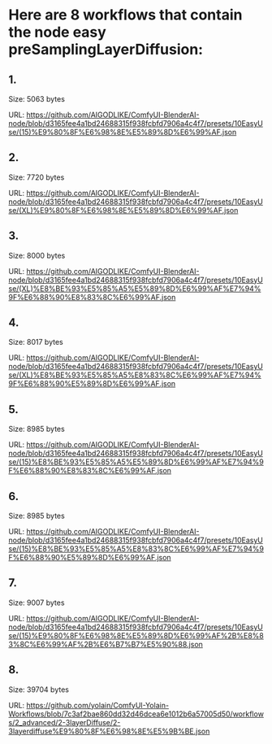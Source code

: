 # Here are 8 workflows that contain the node easy preSamplingLayerDiffusion:

## 1. 

Size: 5063 bytes

URL: https://github.com/AIGODLIKE/ComfyUI-BlenderAI-node/blob/d3165fee4a1bd24688315f938fcbfd7906a4c4f7/presets/10EasyUse/(15)%E9%80%8F%E6%98%8E%E5%89%8D%E6%99%AF.json

## 2. 

Size: 7720 bytes

URL: https://github.com/AIGODLIKE/ComfyUI-BlenderAI-node/blob/d3165fee4a1bd24688315f938fcbfd7906a4c4f7/presets/10EasyUse/(XL)%E9%80%8F%E6%98%8E%E5%89%8D%E6%99%AF.json

## 3. 

Size: 8000 bytes

URL: https://github.com/AIGODLIKE/ComfyUI-BlenderAI-node/blob/d3165fee4a1bd24688315f938fcbfd7906a4c4f7/presets/10EasyUse/(XL)%E8%BE%93%E5%85%A5%E5%89%8D%E6%99%AF%E7%94%9F%E6%88%90%E8%83%8C%E6%99%AF.json

## 4. 

Size: 8017 bytes

URL: https://github.com/AIGODLIKE/ComfyUI-BlenderAI-node/blob/d3165fee4a1bd24688315f938fcbfd7906a4c4f7/presets/10EasyUse/(XL)%E8%BE%93%E5%85%A5%E8%83%8C%E6%99%AF%E7%94%9F%E6%88%90%E5%89%8D%E6%99%AF.json

## 5. 

Size: 8985 bytes

URL: https://github.com/AIGODLIKE/ComfyUI-BlenderAI-node/blob/d3165fee4a1bd24688315f938fcbfd7906a4c4f7/presets/10EasyUse/(15)%E8%BE%93%E5%85%A5%E5%89%8D%E6%99%AF%E7%94%9F%E6%88%90%E8%83%8C%E6%99%AF.json

## 6. 

Size: 8985 bytes

URL: https://github.com/AIGODLIKE/ComfyUI-BlenderAI-node/blob/d3165fee4a1bd24688315f938fcbfd7906a4c4f7/presets/10EasyUse/(15)%E8%BE%93%E5%85%A5%E8%83%8C%E6%99%AF%E7%94%9F%E6%88%90%E5%89%8D%E6%99%AF.json

## 7. 

Size: 9007 bytes

URL: https://github.com/AIGODLIKE/ComfyUI-BlenderAI-node/blob/d3165fee4a1bd24688315f938fcbfd7906a4c4f7/presets/10EasyUse/(15)%E9%80%8F%E6%98%8E%E5%89%8D%E6%99%AF%2B%E8%83%8C%E6%99%AF%2B%E6%B7%B7%E5%90%88.json

## 8. 

Size: 39704 bytes

URL: https://github.com/yolain/ComfyUI-Yolain-Workflows/blob/7c3af2bae860dd32d46dcea6e1012b6a57005d50/workflows/2_advanced/2-3layerDiffuse/2-3layerdiffuse%E9%80%8F%E6%98%8E%E5%9B%BE.json

